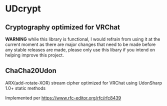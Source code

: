 # UDcrypt

## Cryptography optimized for VRChat

**WARNING** while this library is functional, I would refrain from using it at
the current moment as there are major changes that need to be made before any
stable releases are made, please only use this libary if you intend on helping
improve this project.

## ChaCha20Udon

ARX(add-rotate-XOR) stream cipher optimized for VRChat using UdonSharp 1.0+
static methods

Implemented per https://www.rfc-editor.org/rfc/rfc8439
